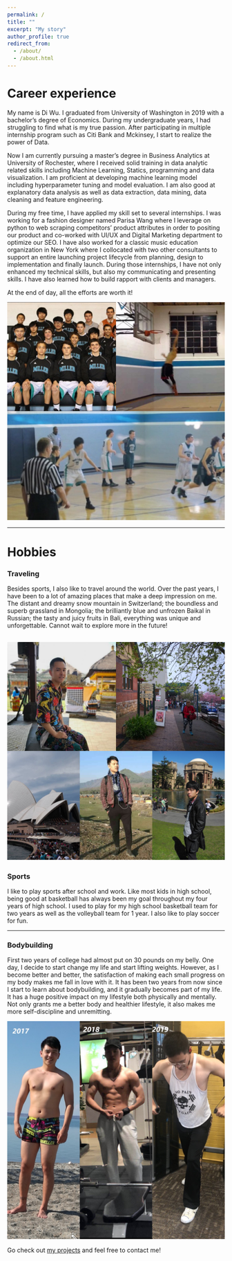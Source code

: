```yaml
---
permalink: /
title: ""
excerpt: "My story"
author_profile: true
redirect_from: 
  - /about/
  - /about.html
---
```


# Career experience

My name is Di Wu. I graduated from University of Washington in 2019 with a bachelor’s degree of Economics. During my undergraduate years, I had struggling to find what is my true passion. After participating in multiple internship program such as Citi Bank and Mckinsey, I start to realize the power of Data. 

Now I am currently pursuing a master’s degree in Business Analytics at University of Rochester, where I received solid training in data analytic related skills including Machine Learning, Statics, programming and data visualization.
I am proficient at developing machine learning model including hyperparameter tuning and model evaluation. I am also good at explanatory data analysis as well as data extraction, data mining, data cleaning and feature engineering.  

During my free time, I have applied my skill set to several internships. I was working for a fashion designer named Parisa Wang where I leverage on python to web scraping competitors’ product attributes in order to positing our product and co-worked with UI/UX and Digital Marketing department to optimize our SEO. I have also worked for a classic music education organization in New York where I collocated with two other consultants to support an entire launching project lifecycle from planning, design to implementation and finally launch. During those internships, I have not only enhanced my technical skills, but also my communicating and presenting skills. I have also learned how to build rapport with clients and managers. 

At the end of day, all the efforts are worth it!

![](/images/basketball.jpg)

--- 

# Hobbies
### Traveling 
Besides sports, I also like to travel around the world. Over the past years, I have been to a lot of amazing places that make a deep impression on me. The distant and dreamy snow mountain in Switzerland; the boundless and superb grassland in Mongolia; the brilliantly blue and unfrozen Baikal in Russian; the tasty and juicy fruits in Bali, everything was unique and unforgettable. Cannot wait to explore more in the future!

![](/images/travel.jpg)
--- 

### Sports
I like to play sports after school and work. Like most kids in high school, being good at basketball has always been my goal throughout my four years of high school. I used to play for my high school basketball team for two years as well as the volleyball team for 1 year. I also like to play soccer for fun.   

--- 

### Bodybuilding

First two years of college had almost put on 30 pounds on my belly. One day, I decide to start change my life and start lifting weights. However, as I become better and better, the satisfaction of making each small progress on my body makes me fall in love with it. It has been two years from now since I start to learn about bodybuilding, and it gradually becomes part of my life. It has a huge positive impact on my lifestyle both physically and mentally. Not only grants me a better body and healthier lifestyle, it also makes me more self-discipline and unremitting. 

![](/images/bodybuilding.jpg)

Go check out [my projects](https://diwu437.github.io/portfolio/) and feel free to contact me!